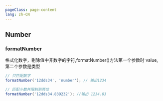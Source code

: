 ```yaml
---
pageClass: page-content
lang: zh-CN
---
```


## Number

### formatNumber

格式化数字，剔除值中非数字的字符,formatNumber()方法第一个参数时 value,第二个参数是类型

```js
// 只匹配数字
formatNumber('12dds34', 'number'); // 输出1234

// 匹配小数并限制到两位
formatNumber('12dds34.839232'); //输出 1234.83
```
